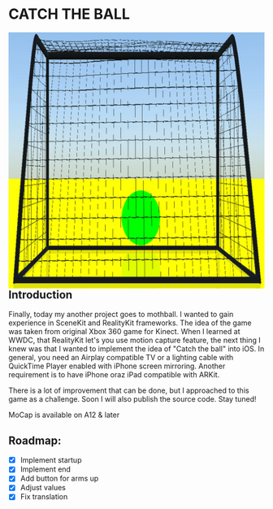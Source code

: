 # CATCH THE BALL

<img src="1024.png" align="right" />

## Introduction

Finally, today my another project goes to mothball. I wanted to gain experience in SceneKit and RealityKit frameworks. The idea of the game was taken from original Xbox 360 game for Kinect. When I learned at WWDC, that RealityKit let's you use motion capture feature, the next thing I knew was that I wanted to implement the idea of "Catch the ball" into iOS. In general, you need an Airplay compatible TV or a lighting cable with QuickTime Player enabled with iPhone screen mirroring. Another requirement is to have iPhone oraz iPad compatible with ARKit.

There is a lot of improvement that can be done, but I approached to this game as a challenge. Soon I will also publish the source code. Stay tuned!

MoCap is available on A12 & later

## Roadmap:

 * [x] Implement startup
 * [x] Implement end
 * [x] Add button for arms up
 * [x] Adjust values
 * [x] Fix translation
